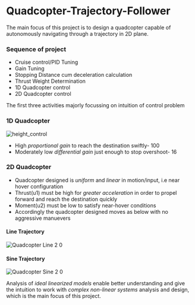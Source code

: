 # Quadcopter-Trajectory-Follower

The main focus of this project is to design a quadcopter capable of autonomously navigating through a trajectory in 2D plane.

### Sequence of project
- Cruise control/PID Tuning
- Gain Tuning
- Stopping Distance cum deceleration calculation
- Thrust Weight Determination
- 1D Quadcopter control
- 2D Quadcopter control

The first three activities majorly focussing on intuition of control problem

### 1D Quadcopter
![height_control](https://user-images.githubusercontent.com/83055325/136782761-7e5b63b7-a720-4b70-9cf9-a5beeb34c561.gif)

- High *proportional gain* to reach the destination swiftly- 100
- Moderately low *differential gain* just enough to stop overshoot- 16 

### 2D Quadcopter
- Quadcopter designed is *uniform* and *linear* in motion/input, i.e near hover configuration
- Thrust(u1) must be high for *greater acceleration* in order to propel forward and reach the destination quickly
- Moment(u2) must be low to satisfy near-hover conditions
- Accordingly the quadcopter designed moves as below with no aggressive manuevers

#### Line Trajectory
![Quadcopter Line 2 0](https://user-images.githubusercontent.com/83055325/136783024-8afe54a8-e48c-4abe-bb46-f63aba38f974.gif)


#### Sine Trajectory
![Quadcopter Sine 2 0](https://user-images.githubusercontent.com/83055325/136811818-b240f9da-c332-4d17-bd4a-fd6ab541ecf2.gif)

Analysis of *ideal linearized models* enable better understanding and give the intuition to work with *complex non-linear systems* analysis and design, which is the main focus of this project.
